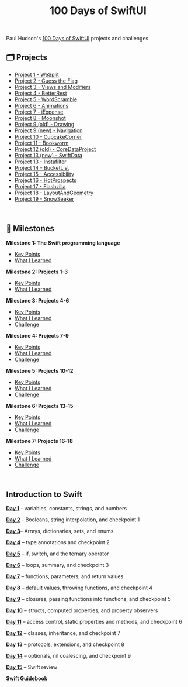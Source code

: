 <div align="center">
  <h1>100 Days of SwiftUI</h1>
</div>

<br/>

Paul Hudson's [100 Days of SwiftUI](https://www.hackingwithswift.com/100/swiftui) projects and challenges.

## 🗂️ Projects

- [Project 1 - WeSplit](/Project%2001%20-%20WeSplit/)
- [Project 2 - Guess the Flag](/Project%2002%20-%20GuessTheFlag/)
- [Project 3 - Views and Modifiers](/Project%2003%20-%20ViewsAndModifiers/)
- [Project 4 - BetterRest](/Project%2004%20-%20BetterRest/)
- [Project 5 - WordScramble](/Project%2005%20-%20WordScramble/)
- [Project 6 - Animations](/Project%2006%20-%20Animations/)
- [Project 7 - iExpense](/Project%2007%20-%20iExpense/)
- [Project 8 - Moonshot](/Project%2008%20-%20Moonshot/)
- [Project 9 (old) - Drawing](/Project%2009%20-%20Drawing/)
- [Project 9 (new) - Navigation](/Project%2009%20-%20Drawing/)
- [Project 10 - CupcakeCorner](/Project%2010%20-%20CupcakeCorner/)
- [Project 11 - Bookworm](/Project%2011%20-%20Bookworm/)
- [Project 12 (old) - CoreDataProject](/Project%2012%20-%20CoreDataProject/)
- [Project 13 (new) - SwiftData](/Project%2012%20-%20CoreDataProject/)
- [Project 13 - Instafilter](/Project%2013%20-%20Instafilter/)
- [Project 14 - BucketList](/Project%2014%20-%20BucketList/)
- [Project 15 - Accessibility](/Project%2015%20-%20Accessibility/)
- [Project 16 - HotProspects](/Project%2016%20-%20HotProspects/)
- [Project 17 - Flashzilla](/Project%2017%20-%20Flashzilla/)
- [Project 18 - LayoutAndGeometry](/Project%2018%20-%20LayoutAndGeometry/)
- [Project 19 - SnowSeeker](/Project%2019%20-%20SnowSeeker/)

<br />

## 📌 Milestones

**Milestone 1: The Swift programming language**
   - [Key Points](https://www.hackingwithswift.com/guide/ios-swiftui/1/1/key-points)
   - [What I Learned](https://www.hackingwithswift.com/guide/ios-swiftui/1/2/key-points)

**Milestone 2: Projects 1-3**
   - [Key Points](https://www.hackingwithswift.com/guide/ios-swiftui/2/1/key-points)
   - [What I Learned](https://www.hackingwithswift.com/guide/ios-swiftui/2/2/key-points)

**Milestone 3: Projects 4-6**
   - [Key Points](https://www.hackingwithswift.com/guide/ios-swiftui/3/1/key-points)
   - [What I Learned](https://www.hackingwithswift.com/guide/ios-swiftui/3/2/key-points)
   - [Challenge](/Challenges/Day%2035%20-%20Edutainment/)

**Milestone 4: Projects 7-9**
   - [Key Points](https://www.hackingwithswift.com/guide/ios-swiftui/4/1/key-points)
   - [What I Learned](https://www.hackingwithswift.com/guide/ios-swiftui/4/2/key-points)
   - [Challenge](/Challenges/Day%2047%20-%20HabitTracker/)   
   
**Milestone 5: Projects 10-12**
   - [Key Points](https://www.hackingwithswift.com/guide/ios-swiftui/5/1/key-points)
   - [What I Learned](https://www.hackingwithswift.com/guide/ios-swiftui/5/2/key-points)
   - [Challenge](/Challenges/Day%2060%20-%20FriendFace/)

 **Milestone 6: Projects 13-15**
   - [Key Points](https://www.hackingwithswift.com/guide/ios-swiftui/6/1/key-points)
   - [What I Learned](https://www.hackingwithswift.com/guide/ios-swiftui/6/2/key-points)
   - [Challenge](/Challenges/Day%2077%20-%20SomeoneNew/)
   
 **Milestone 7: Projects 16-18**
   - [Key Points](https://www.hackingwithswift.com/guide/ios-swiftui/7/1/key-points)
   - [What I Learned](https://www.hackingwithswift.com/guide/ios-swiftui/7/2/key-points)
   - [Challenge](/Challenges/Day%2095%20-%20DiceRoller/)

<br />

## Introduction to Swift

[**Day 1**](https://www.hackingwithswift.com/100/swiftui/1) - variables, constants, strings, and numbers

[**Day 2**](https://www.hackingwithswift.com/100/swiftui/2) - Booleans, string interpolation, and checkpoint 1

[**Day 3**](https://www.hackingwithswift.com/100/swiftui/3)– Arrays, dictionaries, sets, and enums

[**Day 4**](https://www.hackingwithswift.com/100/swiftui/4) – type annotations and checkpoint 2

[**Day 5**](https://www.hackingwithswift.com/100/swiftui/5) – if, switch, and the ternary operator

[**Day 6**](https://www.hackingwithswift.com/100/swiftui/6) – loops, summary, and checkpoint 3

[**Day 7**](https://www.hackingwithswift.com/100/swiftui/7) – functions, parameters, and return values

[**Day 8**](https://www.hackingwithswift.com/100/swiftui/8) – default values, throwing functions, and checkpoint 4

[**Day 9**](https://www.hackingwithswift.com/100/swiftui/9) – closures, passing functions into functions, and checkpoint 5

[**Day 10**](https://www.hackingwithswift.com/100/swiftui/10) – structs, computed properties, and property observers

[**Day 11**](https://www.hackingwithswift.com/100/swiftui/11) – access control, static properties and methods, and checkpoint 6

[**Day 12**](https://www.hackingwithswift.com/100/swiftui/12) – classes, inheritance, and checkpoint 7

[**Day 13**](https://www.hackingwithswift.com/100/swiftui/13) – protocols, extensions, and checkpoint 8

[**Day 14**](https://www.hackingwithswift.com/100/swiftui/14) – optionals, nil coalescing, and checkpoint 9

[**Day 15**](https://www.hackingwithswift.com/100/swiftui/15) – Swift review

[**Swift Guidebook**](https://www.hackingwithswift.com/guide)

